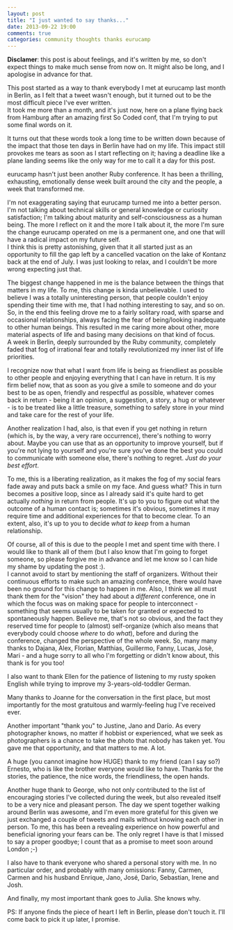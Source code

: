 ```yaml
---
layout: post
title: "I just wanted to say thanks..."
date: 2013-09-22 19:00
comments: true
categories: community thoughts thanks eurucamp
---
```

**Disclamer**: this post is about feelings, and it's written by me, so don't
expect things to make much sense from now on. It might also be long, and I apologise in
advance for that.

<!-- More -->
This post started as a way to thank everybody I met at eurucamp last month in
Berlin, as I felt that a tweet wasn't enough, but it turned out to be the most
difficult piece I've ever written.  
It took me more than a month, and it's just now, here on a plane flying back from Hamburg
after an amazing first So Coded conf, that I'm trying to put some final words on it.

It turns out that these words took a long time to be written down because of
the impact that those ten days in Berlin have had on my life. This impact
still provokes me tears as soon as I start reflecting on it; having a deadline
like a plane landing seems like the only way for me to call it a day for this
post.

eurucamp hasn't just been another Ruby conference. It has been a thrilling,
exhausting, emotionally dense week built around the city and the people, a week
that transformed me.

I'm not exaggerating saying that eurucamp turned me into a better person. I'm not talking
about technical skills or general knowledge or curiosity satisfaction; I'm talking about maturity and
self-consciousness as a human being. The more I reflect on it and the more I
talk about it, the more I'm sure the change eurucamp operated on me is a
permanent one, and one that will have a radical impact on my future self.  
I think this is pretty astonishing, given that it all started just as an opportunity
to fill the gap left by a cancelled vacation on the lake of Kontanz back at the
end of July. I was just looking to relax, and I couldn't be more wrong
expecting just that.

The biggest change happened in me is the balance between the things that
matters in my life. To me, this change is kinda unbelievable. I used to
believe I was a totally uninteresting person, that people couldn't enjoy
spending their time with me, that I had nothing interesting to say, and so on.
So, in the end this feeling drove me to a fairly solitary road, with
sparse and occasional relationships, always facing the fear of being/looking
inadequate to other human beings. This resulted in me caring more about other,
more material aspects of life and basing many decisions on that kind of focus.  
A week in Berlin, deeply surrounded by the Ruby community,
completely faded that fog of irrational fear and totally revolutionized my
inner list of life priorities.

I recognize now that what I want from life is being as friendliest as possible
to other people and enjoying everything that I can have in return. It is my
firm belief now, that as soon as you give a smile to someone and do your best
to be as open, friendly and respectful as possible, whatever comes back in return -
being it an opinion, a suggestion, a story, a hug or whatever - is to be
treated like a little treasure, something to safely store in your mind and take
care for the rest of your life.  

Another realization I had, also, is that even if you get nothing in return (which is,
by the way, a very rare occurrence), there's nothing to worry about. Maybe you
can use that as an opportunity to improve yourself, but if you're not lying to
yourself and you're sure you've done the best you could to communicate with
someone else, there's nothing to regret. _Just do your best effort_.

To me, this is a liberating realization, as it makes the fog of my social
fears fade away and puts back a smile on my face. And guess what? This in turn
becomes a positive loop, since as I already said it's quite hard to get actually
_nothing_ in return from people. It's up to you to figure out what the outcome
of a human contact is; sometimes it's obvious, sometimes it may require time
and additional experiences for that to become clear. To an extent, also, it's up to you
to decide _what to keep_ from a human relationship.

Of course, all of this is due to the people I met and spent time with there.
I would like to thank all of them (but I also know that I'm going to forget
someone, so please forgive me in advance and let me know so I can hide my shame
by updating the post :).  
I cannot avoid to start by mentioning
the staff of organizers. Without their continuous efforts to make such an
amazing conference, there would have been no ground for this change to happen
in me. Also, I think we all must thank them for the "vision" they had about a
_different_ conference, one in which the focus was on making space for people to
interconnect - something that seems usually to be taken for granted or expected
to spontaneously happen. Believe me, that's not so obvious, and the fact they reserved
time for people to (almost) self-organize (which also means that everybody
could choose _where_ to do _what_), before and during the conference,
changed the perspective of the whole week.
So, many many thanks to Dajana, Alex, Florian, Matthias, Guillermo, Fanny, Lucas, Josè,
Mari - and a huge sorry to all who I'm forgetting or didn't know about, this
thank is for you too!

I also want to thank Ellen for the patience of listening to my rusty spoken English
while trying to improve my 3-years-old-toddler German.

Many thanks to Joanne for the conversation in the first place, but most
importantly for the most gratuitous and warmly-feeling hug I've received ever.

Another important "thank you" to Justine, Jano and Darío. As every
photographer knows, no matter if hobbist or experienced, what we seek as
photographers is a chance to take the photo that nobody has taken yet. You gave
me that opportunity, and that matters to me. A lot.

A huge (you cannot imagine how HUGE) thank to my friend (can I say so?)
Ernesto, who is like the brother everyone would like to have. Thanks for the
stories, the patience, the nice words, the friendliness, the open hands.

Another huge thank to George, who not only contributed to the list of
encouraging stories I've collected during the week, but also revealed itself to
be a very nice and pleasant person. The day we spent together walking around
Berlin was awesome, and I'm even more grateful for this given we just exchanged
a couple of tweets and mails without knowing each other in person. To me, this
has been a revealing experience on how powerful and beneficial ignoring your
fears can be.
The only regret I have is that I missed to say a proper goodbye; I count that
as a promise to meet soon around London ;-)

I also have to thank everyone who shared a personal story with me. In no
particular order, and probably with many omissions: Fanny, Carmen, Carmen and
his husband Enrique, Jano, José, Darìo, Sebastian, Irene and Josh.

And finally, my most important thank goes to Julia. She knows why.

PS: If anyone finds the piece of heart I left in Berlin, please don't touch it.
I'll come back to pick it up later, I promise.

